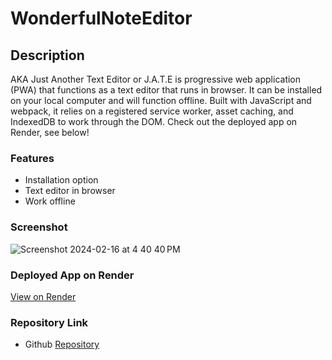 # WonderfulNoteEditor

## Description
AKA Just Another Text Editor or J.A.T.E is progressive web application (PWA) that functions as a text editor that runs in browser. It can be installed on your local computer and will function offline. Built with JavaScript and webpack, it relies on a registered service worker, asset caching, and IndexedDB to work through the DOM. Check out the deployed app on Render, see below!

### Features
* Installation option
* Text editor in browser
* Work offline

### Screenshot

![Screenshot 2024-02-16 at 4 40 40 PM](https://github.com/micahives/WonderfulNoteEditor/assets/122231046/18ca51ef-b522-40db-86b9-0a4c2985b944)

### Deployed App on Render

[View on Render](https://wonderfulnoteeditor.onrender.com/)

### Repository Link

* Github [Repository](https://github.com/micahives/WonderfulNoteEditor)
